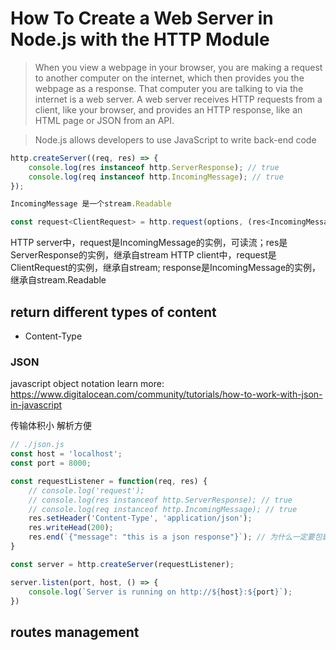 # How To Create a Web Server in Node.js with the HTTP Module

> When you view a webpage in your browser, you are making a request to another computer on the internet, which then provides you the webpage as a response. That computer you are talking to via the internet is a web server. A web server receives HTTP requests from a client, like your browser, and provides an HTTP response, like an HTML page or JSON from an API.

> Node.js allows developers to use JavaScript to write back-end code

```javascript
http.createServer((req, res) => {
    console.log(res instanceof http.ServerResponse); // true
    console.log(req instanceof http.IncomingMessage); // true
});

IncomingMessage 是一个stream.Readable

const request<ClientRequest> = http.request(options, (res<IncomingMessage>) => {})
```

HTTP server中，request是IncomingMessage的实例，可读流；res是ServerResponse的实例，继承自stream
HTTP client中，request是ClientRequest的实例，继承自stream; response是IncomingMessage的实例，继承自stream.Readable


## return different types of content

- Content-Type


### JSON

javascript object notation  learn more:  https://www.digitalocean.com/community/tutorials/how-to-work-with-json-in-javascript

传输体积小
解析方便

```javascript
// ./json.js
const host = 'localhost';
const port = 8000;

const requestListener = function(req, res) {
    // console.log('request');
    // console.log(res instanceof http.ServerResponse); // true
    // console.log(req instanceof http.IncomingMessage); // true
    res.setHeader('Content-Type', 'application/json');
    res.writeHead(200);
    res.end(`{"message": "this is a json response"}`); // 为什么一定要包裹在``里面
}

const server = http.createServer(requestListener);

server.listen(port, host, () => {
    console.log(`Server is running on http://${host}:${port}`);
})
```

## routes management